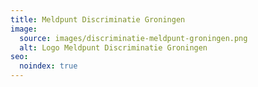 ```yaml
---
title: Meldpunt Discriminatie Groningen
image:
  source: images/discriminatie-meldpunt-groningen.png
  alt: Logo Meldpunt Discriminatie Groningen
seo:
  noindex: true
---
```

